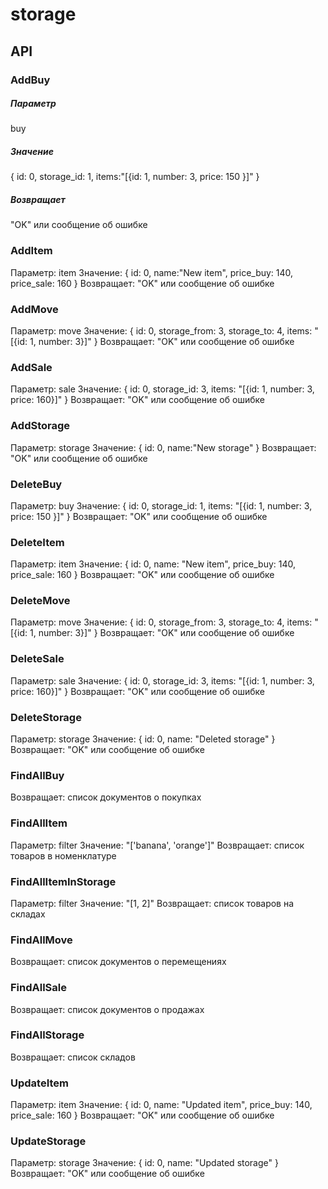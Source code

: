 # storage

## API

### AddBuy
##### Параметр
buy
##### Значение 
{
	id: 0,
	storage_id: 1,
	items:"[{id: 1, number: 3, price: 150 }]"
}
##### Возвращает
"OK" или сообщение об ошибке

### AddItem
Параметр: item
Значение: 
{
	id: 0,
	name:"New item",
	price_buy: 140,
	price_sale: 160
}
Возвращает: "OK" или сообщение об ошибке

### AddMove
Параметр: move
Значение: 
{
	id: 0,
	storage_from: 3,
	storage_to: 4,
	items: "[{id: 1, number: 3}]"
}
Возвращает: "OK" или сообщение об ошибке

### AddSale
Параметр: sale
Значение: 
{
	id: 0,
	storage_id: 3,
	items: "[{id: 1, number: 3, price: 160}]"
}
Возвращает: "OK" или сообщение об ошибке

### AddStorage
Параметр: storage
Значение: 
{
	id: 0,
	name:"New storage"
}
Возвращает: "OK" или сообщение об ошибке

### DeleteBuy
Параметр: buy
Значение: 
{
	id: 0,
	storage_id: 1,
	items: "[{id: 1, number: 3, price: 150 }]"
}
Возвращает: "OK" или сообщение об ошибке

### DeleteItem
Параметр: item
Значение: 
{
	id: 0,
	name: "New item",
	price_buy: 140,
	price_sale: 160
}
Возвращает: "OK" или сообщение об ошибке

### DeleteMove
Параметр: move
Значение: 
{
	id: 0,
	storage_from: 3,
	storage_to: 4,
	items: "[{id: 1, number: 3}]"
}
Возвращает: "OK" или сообщение об ошибке

### DeleteSale
Параметр: sale
Значение: 
{
	id: 0,
	storage_id: 3,
	items: "[{id: 1, number: 3, price: 160}]"
}
Возвращает: "OK" или сообщение об ошибке

### DeleteStorage
Параметр: storage
Значение: 
{
	id: 0,
	name: "Deleted storage"
}
Возвращает: "OK" или сообщение об ошибке

### FindAllBuy
Возвращает: список документов о покупках

### FindAllItem
Параметр: filter
Значение: "['banana', 'orange']"
Возвращает: список товаров в номенклатуре

### FindAllItemInStorage
Параметр: filter
Значение: "[1, 2]"
Возвращает: список товаров на складах

### FindAllMove
Возвращает: список документов о перемещениях

### FindAllSale
Возвращает: список документов о продажах

### FindAllStorage
Возвращает: список складов

### UpdateItem
Параметр: item
Значение: 
{
	id: 0,
	name: "Updated item",
	price_buy: 140,
	price_sale: 160
}
Возвращает: "OK" или сообщение об ошибке

### UpdateStorage
Параметр: storage
Значение: 
{
	id: 0,
	name: "Updated storage"
}
Возвращает: "OK" или сообщение об ошибке
